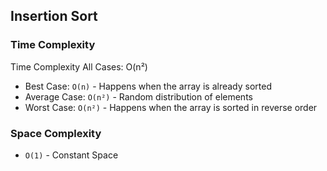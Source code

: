## Insertion Sort

### Time Complexity
Time Complexity
All Cases: O(n²)
- Best Case: `O(n)` - Happens when the array is already sorted
- Average Case: `O(n²)` - Random distribution of elements
- Worst Case: `O(n²)` - Happens when the array is sorted in reverse order



### Space Complexity
- `O(1)` - Constant Space